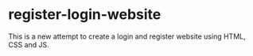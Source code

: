 # register-login-website
This is a new attempt to create a login and register website using HTML, CSS and JS.
